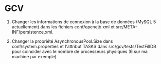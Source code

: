 # GCV

1) Changer les informations de connexion à la base de données (MySQL 5 actuellement) dans 
les fichiers conf/openejb.xml et src/META-INF/persistence.xml.

2) Changer la propriété AsynchronousPool.Size dans conf/system.properties et l'attribut TASKS dans src/gcv/tests/TestFillDB
pour coincider avec le nombre de processeurs physiques (6 sur ma machine par exemple).
